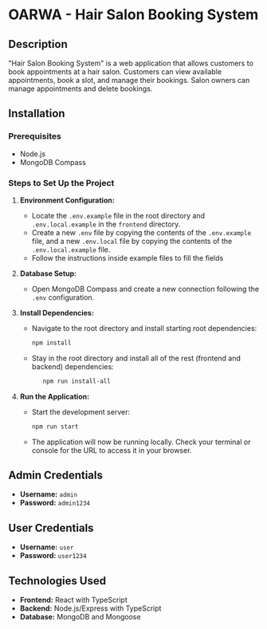 # OARWA - Hair Salon Booking System

## Description
"Hair Salon Booking System" is a web application that allows customers to book appointments at a hair salon. Customers can view available appointments, book a slot, and manage their bookings. Salon owners can manage appointments and delete bookings.

## Installation

### Prerequisites
- Node.js
- MongoDB Compass

### Steps to Set Up the Project
1. **Environment Configuration:**
   - Locate the `.env.example` file in the root directory and `.env.local.example` in the `frontend` directory.
   - Create a new `.env` file by copying the contents of the `.env.example` file, and a new `.env.local` file by copying the contents of the `.env.local.example` file.
   - Follow the instructions inside example files to fill the fields


2. **Database Setup:**
   - Open MongoDB Compass and create a new connection following the `.env` configuration.


3. **Install Dependencies:**
   - Navigate to the root directory and install starting root dependencies:
     ```bash
     npm install
     ```
   - Stay in the root directory and install all of the rest (frontend and backend) dependencies:
     ```bash
        npm run install-all
     ```


4. **Run the Application:**
    - Start the development server:
      ```bash
      npm run start
      ```
    - The application will now be running locally. Check your terminal or console for the URL to access it in your browser.


## Admin Credentials
- **Username:** `admin`
- **Password:** `admin1234`

## User Credentials
- **Username:** `user`
- **Password:** `user1234`

## Technologies Used
- **Frontend:** React with TypeScript
- **Backend:** Node.js/Express with TypeScript
- **Database:** MongoDB and Mongoose